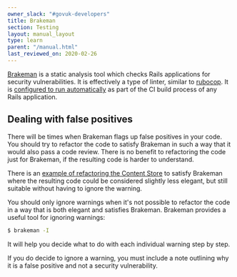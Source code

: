```yaml
---
owner_slack: "#govuk-developers"
title: Brakeman
section: Testing
layout: manual_layout
type: learn
parent: "/manual.html"
last_reviewed_on: 2020-02-26
---
```


[Brakeman][brakeman] is a static analysis tool which checks Rails applications
for security vulnerabilities. It is effectively a type of linter, similar to
[rubocop][]. It is [configured to run automatically][automatic-brakeman] as
part of the CI build process of any Rails application.

[brakeman]: https://github.com/presidentbeef/brakeman
[rubocop]: https://github.com/rubocop-hq/rubocop
[automatic-brakeman]: https://github.com/alphagov/govuk-jenkinslib/pull/19

## Dealing with false positives

There will be times when Brakeman flags up false positives in your code. You
should try to refactor the code to satisfy Brakeman in such a way that it would
also pass a code review. There is no benefit to refactoring the code just for
Brakeman, if the resulting code is harder to understand.

There is an [example of refactoring the Content Store][content-store-example]
to satisfy Brakeman where the resulting code could be considered slightly less
elegant, but still suitable without having to ignore the warning.

[content-store-example]: https://github.com/alphagov/content-store/pull/459

You should only ignore warnings when it's not possible to refactor the code in
a way that is both elegant and satisfies Brakeman. Brakeman provides a
useful tool for ignoring warnings:

```bash
$ brakeman -I
```

It will help you decide what to do with each individual warning step by step.

If you do decide to ignore a warning, you must include a note outlining why
it is a false positive and not a security vulnerability.
